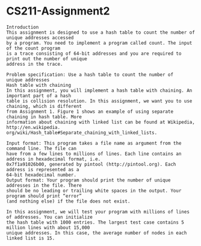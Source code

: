 # CS211-Assignment2
	Introduction
	This assignment is designed to use a hash table to count the number of unique addresses accessed
	by a program. You need to implement a program called count. The input of the count program
	is a trace consisting of 64-bit addresses and you are required to print out the number of unique
	address in the trace.
	
	Problem specification: Use a hash table to count the number of
	unique addresses
	Hash table with chaining
	In this assignment, you will implement a hash table with chaining. An important part of a hash
	table is collision resolution. In this assignment, we want you to use chaining, which is different
	from Assignment 1. Figure 1 shows an example of using separate chaining in hash table. More
	information about chaining with linked list can be found at Wikipedia, http://en.wikipedia.
	org/wiki/Hash_table#Separate_chaining_with_linked_lists.
	
	Input format: This program takes a file name as argument from the command line. The file can
	have from a few lines to millions of lines. Each line contains an address in hexadecimal format, i.e.
	0x7f1a91026b00, generated by pintool (http://pintool.org). Each address is represented as a
	64-bit hexadecimal number.
	Output format: Your program should print the number of unique addresses in the file. There
	should be no leading or trailing white spaces in the output. Your program should print “error”
	(and nothing else) if the file does not exist.
	
	In this assignment, we will test your program with millions of lines of addresses. You can initialize
	the hash table with 1000 entries. The largest test case contains 5 million lines with about 15,000
	unique addresses. In this case, the average number of nodes in each linked list is 15.
